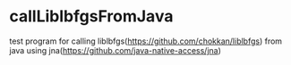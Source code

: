 # callLiblbfgsFromJava
test program for calling liblbfgs(https://github.com/chokkan/liblbfgs) from java using jna(https://github.com/java-native-access/jna)
